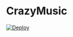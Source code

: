 # CrazyMusic

[![Deploy](https://www.herokucdn.com/deploy/button.svg)](https://heroku.com/deploy?template=https://github.com/xkvugarvugar/Crazymusic)
